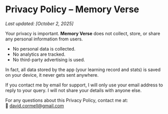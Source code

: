 # Privacy Policy – Memory Verse

_Last updated: [October 2, 2025]_

Your privacy is important. **Memory Verse** does not collect, store, or share any personal information from users.

- No personal data is collected.  
- No analytics are tracked.  
- No third-party advertising is used.

In fact, all data stored by the app (your learning record and stats) is saved on your device, it never gets sent anywhere.

If you contact me by email for support, I will only use your email address to reply to your query. I will not share your details with anyone else.

For any questions about this Privacy Policy, contact me at:  
📧 [david.cormell@gmail.com](mailto:david.cormell@gmail.com)
